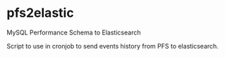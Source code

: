 pfs2elastic
===========

MySQL Performance Schema to Elasticsearch

Script to use in cronjob to send events history from PFS to elasticsearch.


